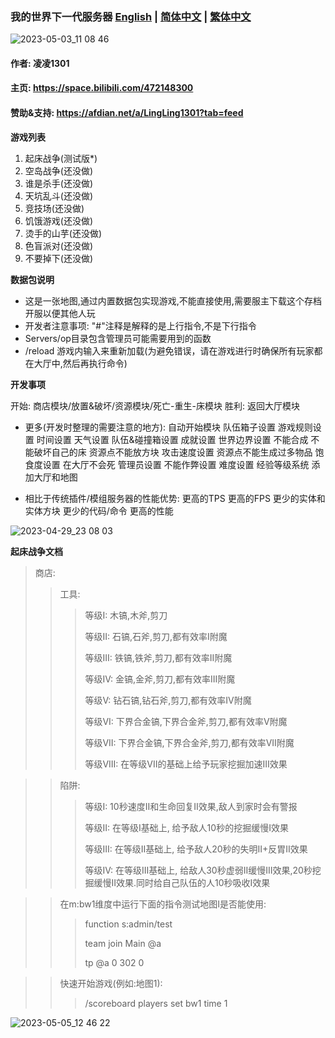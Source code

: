 ### 我的世界下一代服务器 [English](README.md) | [简体中文](README_ZH-CN.md) | [繁体中文](README_ZH-TW.md)

![2023-05-03_11 08 46](https://user-images.githubusercontent.com/65935235/235826804-8f719e9d-361b-4ca7-82a5-b266598437b0.png)

#### 作者: 凌凌1301
#### 主页: https://space.bilibili.com/472148300
#### 赞助&支持: https://afdian.net/a/LingLing1301?tab=feed

**游戏列表**
1. 起床战争(测试版*)
2. 空岛战争(还没做)
3. 谁是杀手(还没做)
4. 天坑乱斗(还没做)
5. 竞技场(还没做)
6. 饥饿游戏(还没做)
7. 烫手的山芋(还没做)
8. 色盲派对(还没做)
9. 不要掉下(还没做)

**数据包说明**
- 这是一张地图,通过内置数据包实现游戏,不能直接使用,需要服主下载这个存档开服以便其他人玩
- 开发者注意事项: "#"注释是解释的是上行指令,不是下行指令
- Servers/op目录包含管理员可能需要用到的函数
- /reload 游戏内输入来重新加载(为避免错误，请在游戏进行时确保所有玩家都在大厅中,然后再执行命令)

**开发事项**

开始:
商店模块/放置&破坏/资源模块/死亡-重生-床模块
胜利: 返回大厅模块

- 更多(开发时整理的需要注意的地方):
自动开始模块
队伍箱子设置
游戏规则设置
时间设置
天气设置
队伍&碰撞箱设置
成就设置
世界边界设置
不能合成
不能破坏自己的床
资源点不能放方块
攻击速度设置
资源点不能生成过多物品
饱食度设置
在大厅不会死
管理员设置
不能作弊设置
难度设置
经验等级系统
添加大厅和地图

- 相比于传统插件/模组服务器的性能优势:
更高的TPS
更高的FPS
更少的实体和实体方块
更少的代码/命令
更高的性能

![2023-04-29_23 08 03](https://user-images.githubusercontent.com/65935235/235310518-758914ab-5888-491d-8ff8-44cc215a649f.png)

**起床战争文档**

> 商店:
> 
>> 工具:
>> 
>>> 等级I: 木镐,木斧,剪刀
>>> 
>>> 等级II: 石镐,石斧,剪刀,都有效率I附魔
>>> 
>>> 等级III: 铁镐,铁斧,剪刀,都有效率II附魔
>>> 
>>> 等级IV: 金镐,金斧,剪刀,都有效率III附魔
>>> 
>>> 等级V: 钻石镐,钻石斧,剪刀,都有效率IV附魔
>>> 
>>> 等级VI: 下界合金镐,下界合金斧,剪刀,都有效率V附魔
>>> 
>>> 等级VII: 下界合金镐,下界合金斧,剪刀,都有效率VII附魔
>>> 
>>> 等级VIII: 在等级VII的基础上给予玩家挖掘加速III效果

>> 陷阱:
>> 
>>> 等级I: 10秒速度II和生命回复II效果,敌人到家时会有警报
>>> 
>>> 等级II: 在等级I基础上, 给予敌人10秒的挖掘缓慢I效果
>>> 
>>> 等级III: 在等级II基础上, 给予敌人20秒的失明II+反胃II效果
>>> 
>>> 等级IV: 在等级III基础上, 给敌人30秒虚弱II缓慢III效果,20秒挖掘缓慢II效果.同时给自己队伍的人10秒吸收I效果

>> 在m:bw1维度中运行下面的指令测试地图I是否能使用:
>> 
>>> function s:admin/test
>>> 
>>> team join Main @a
>>> 
>>> tp @a 0 302 0

>> 快速开始游戏(例如:地图1):
>>> /scoreboard players set bw1 time 1

![2023-05-05_12 46 22](https://user-images.githubusercontent.com/65935235/236385069-b294f8e1-c23c-4a09-a550-81a64cd9b9b0.png)

